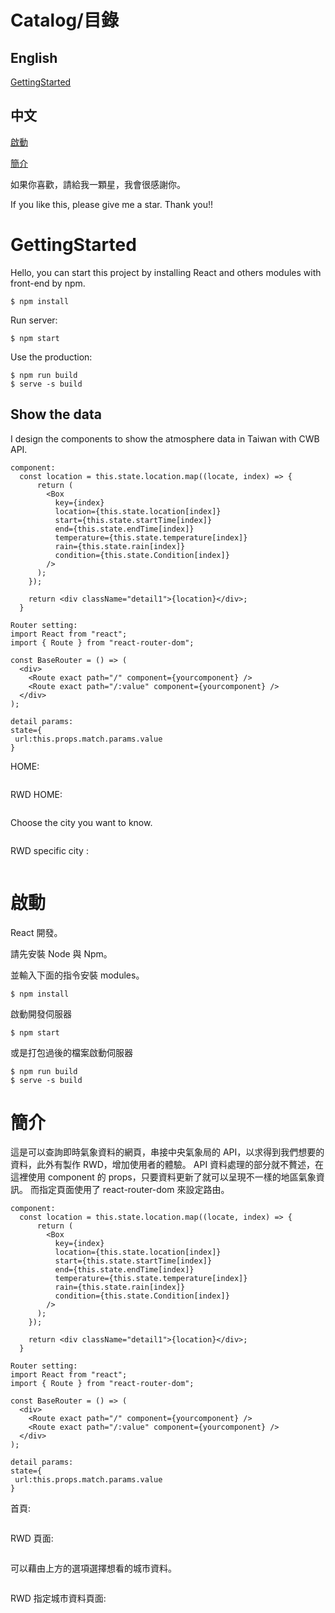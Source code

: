 # Catalog/目錄

## English

[GettingStarted](#GettingStarted)

## 中文

[啟動](#啟動)

[簡介](#簡介)

如果你喜歡，請給我一顆星，我會很感謝你。

If you like this, please give me a star. Thank you!!

# GettingStarted

Hello, you can start this project by installing React and others modules with front-end by npm.

```
$ npm install
```

Run server:

```
$ npm start
```

Use the production:

```
$ npm run build
$ serve -s build
```

## Show the data

I design the components to show the atmosphere data in Taiwan with CWB API.

```
component:
  const location = this.state.location.map((locate, index) => {
      return (
        <Box
          key={index}
          location={this.state.location[index]}
          start={this.state.startTime[index]}
          end={this.state.endTime[index]}
          temperature={this.state.temperature[index]}
          rain={this.state.rain[index]}
          condition={this.state.Condition[index]}
        />
      );
    });

    return <div className="detail1">{location}</div>;
  }

```

```
Router setting:
import React from "react";
import { Route } from "react-router-dom";

const BaseRouter = () => (
  <div>
    <Route exact path="/" component={yourcomponent} />
    <Route exact path="/:value" component={yourcomponent} />
  </div>
);

detail params:
state={
 url:this.props.match.params.value
}

```

HOME:

<img src='https://raw.githubusercontent.com/tsen1220/ReactRWDTaiwanWeatherSearch/master/introimage/Home.jpg' alt=''>

RWD HOME:

<img src='https://raw.githubusercontent.com/tsen1220/ReactRWDTaiwanWeatherSearch/master/introimage/RWDHome.jpg' alt=''>

Choose the city you want to know.

<img src='https://raw.githubusercontent.com/tsen1220/ReactRWDTaiwanWeatherSearch/master/introimage/Detail.jpg' alt=''>

RWD specific city :

<img src='https://raw.githubusercontent.com/tsen1220/ReactRWDTaiwanWeatherSearch/master/introimage/RWDDetail.jpg' alt=''>

# 啟動

React 開發。

請先安裝 Node 與 Npm。

並輸入下面的指令安裝 modules。

```
$ npm install
```

啟動開發伺服器

```
$ npm start
```

或是打包過後的檔案啟動伺服器

```
$ npm run build
$ serve -s build
```

# 簡介

這是可以查詢即時氣象資料的網頁，串接中央氣象局的 API，以求得到我們想要的資料，此外有製作 RWD，增加使用者的體驗。
API 資料處理的部分就不贅述，在這裡使用 component 的 props，只要資料更新了就可以呈現不一樣的地區氣象資訊。
而指定頁面使用了 react-router-dom 來設定路由。

```
component:
  const location = this.state.location.map((locate, index) => {
      return (
        <Box
          key={index}
          location={this.state.location[index]}
          start={this.state.startTime[index]}
          end={this.state.endTime[index]}
          temperature={this.state.temperature[index]}
          rain={this.state.rain[index]}
          condition={this.state.Condition[index]}
        />
      );
    });

    return <div className="detail1">{location}</div>;
  }

```

```
Router setting:
import React from "react";
import { Route } from "react-router-dom";

const BaseRouter = () => (
  <div>
    <Route exact path="/" component={yourcomponent} />
    <Route exact path="/:value" component={yourcomponent} />
  </div>
);

detail params:
state={
 url:this.props.match.params.value
}

```

首頁:

<img src='https://raw.githubusercontent.com/tsen1220/ReactRWDTaiwanWeatherSearch/master/introimage/Home.jpg' alt=''>

RWD 頁面:

<img src='https://raw.githubusercontent.com/tsen1220/ReactRWDTaiwanWeatherSearch/master/introimage/RWDHome.jpg' alt=''>

可以藉由上方的選項選擇想看的城市資料。

<img src='https://raw.githubusercontent.com/tsen1220/ReactRWDTaiwanWeatherSearch/master/introimage/Detail.jpg' alt=''>

RWD 指定城市資料頁面:

<img src='https://raw.githubusercontent.com/tsen1220/ReactRWDTaiwanWeatherSearch/master/introimage/RWDDetail.jpg' alt=''>
